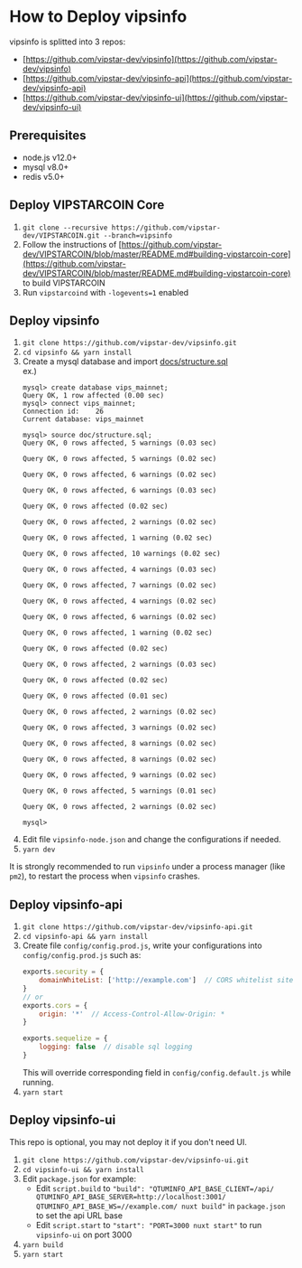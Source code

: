 # How to Deploy vipsinfo

vipsinfo is splitted into 3 repos:
* [https://github.com/vipstar-dev/vipsinfo](https://github.com/vipstar-dev/vipsinfo)
* [https://github.com/vipstar-dev/vipsinfo-api](https://github.com/vipstar-dev/vipsinfo-api)
* [https://github.com/vipstar-dev/vipsinfo-ui](https://github.com/vipstar-dev/vipsinfo-ui)

## Prerequisites

* node.js v12.0+
* mysql v8.0+
* redis v5.0+

## Deploy VIPSTARCOIN Core
1. `git clone --recursive https://github.com/vipstar-dev/VIPSTARCOIN.git --branch=vipsinfo`
2. Follow the instructions of [https://github.com/vipstar-dev/VIPSTARCOIN/blob/master/README.md#building-vipstarcoin-core](https://github.com/vipstar-dev/VIPSTARCOIN/blob/master/README.md#building-vipstarcoin-core) to build VIPSTARCOIN
3. Run `vipstarcoind` with `-logevents=1` enabled

## Deploy vipsinfo
1. `git clone https://github.com/vipstar-dev/vipsinfo.git`
2. `cd vipsinfo && yarn install`
3. Create a mysql database and import [docs/structure.sql](structure.sql)  
   ex.) 
   ```
   mysql> create database vips_mainnet;
   Query OK, 1 row affected (0.00 sec)
   mysql> connect vips_mainnet;
   Connection id:    26
   Current database: vips_mainnet
   
   mysql> source doc/structure.sql;
   Query OK, 0 rows affected, 5 warnings (0.03 sec)

   Query OK, 0 rows affected, 5 warnings (0.02 sec)
   
   Query OK, 0 rows affected, 6 warnings (0.02 sec)
   
   Query OK, 0 rows affected, 6 warnings (0.03 sec)
   
   Query OK, 0 rows affected (0.02 sec)
   
   Query OK, 0 rows affected, 2 warnings (0.02 sec)
   
   Query OK, 0 rows affected, 1 warning (0.02 sec)
   
   Query OK, 0 rows affected, 10 warnings (0.02 sec)
   
   Query OK, 0 rows affected, 4 warnings (0.03 sec)
   
   Query OK, 0 rows affected, 7 warnings (0.02 sec)
   
   Query OK, 0 rows affected, 4 warnings (0.02 sec)
   
   Query OK, 0 rows affected, 6 warnings (0.02 sec)
   
   Query OK, 0 rows affected, 1 warning (0.02 sec)
   
   Query OK, 0 rows affected (0.02 sec)
   
   Query OK, 0 rows affected, 2 warnings (0.03 sec)
   
   Query OK, 0 rows affected (0.02 sec)
   
   Query OK, 0 rows affected (0.01 sec)
   
   Query OK, 0 rows affected, 2 warnings (0.02 sec)
   
   Query OK, 0 rows affected, 3 warnings (0.02 sec)
   
   Query OK, 0 rows affected, 8 warnings (0.02 sec)
   
   Query OK, 0 rows affected, 8 warnings (0.02 sec)
   
   Query OK, 0 rows affected, 9 warnings (0.02 sec)
   
   Query OK, 0 rows affected, 5 warnings (0.01 sec)
   
   Query OK, 0 rows affected, 2 warnings (0.02 sec)
   
   mysql>
   ```
4. Edit file `vipsinfo-node.json` and change the configurations if needed.
5. `yarn dev`

It is strongly recommended to run `vipsinfo` under a process manager (like `pm2`), to restart the process when `vipsinfo` crashes.

## Deploy vipsinfo-api
1. `git clone https://github.com/vipstar-dev/vipsinfo-api.git`
2. `cd vipsinfo-api && yarn install`
3. Create file `config/config.prod.js`, write your configurations into `config/config.prod.js` such as:
    ```javascript
    exports.security = {
        domainWhiteList: ['http://example.com']  // CORS whitelist sites
    }
    // or
    exports.cors = {
        origin: '*'  // Access-Control-Allow-Origin: *
    }

    exports.sequelize = {
        logging: false  // disable sql logging
    }
    ```
    This will override corresponding field in `config/config.default.js` while running.
4. `yarn start`

## Deploy vipsinfo-ui
This repo is optional, you may not deploy it if you don't need UI.
1. `git clone https://github.com/vipstar-dev/vipsinfo-ui.git`
2. `cd vipsinfo-ui && yarn install`
3. Edit `package.json` for example:
   * Edit `script.build` to `"build": "QTUMINFO_API_BASE_CLIENT=/api/ QTUMINFO_API_BASE_SERVER=http://localhost:3001/ QTUMINFO_API_BASE_WS=//example.com/ nuxt build"` in `package.json` to set the api URL base
   * Edit `script.start` to `"start": "PORT=3000 nuxt start"` to run `vipsinfo-ui` on port 3000
4. `yarn build`
5. `yarn start`
